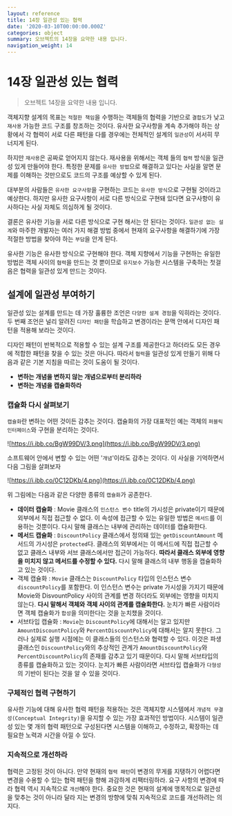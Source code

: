 ```yaml
---
layout: reference
title: 14장 일관성 있는 협력
date: '2020-03-10T00:00:00.000Z'
categories: object
summary: 오브젝트의 14장을 요약한 내용 입니다.
navigation_weight: 14
---
```


# 14장 일관성 있는 협력

> 오브젝트 14장을 요약한 내용 입니다.

객체지향 설계의 목표는 `적절한 책임`을 수행하는 객체들의 협력을 기반으로 `결합도`가 낮고 `재사용` 가능한 코드 구조를 창조하는 것이다. 유사한 요구사항을 계속 추가해야 하는 상황에서 각 협력이 서로 다른 패턴을 다를 경우에는 전체적인 설계의 `일관성`이 서서히 무너지게 된다.

하지만 `재사용`은 공짜로 얻어지지 않는다. 재사용을 위해서는 객체 들의 `협력` 방식을 일관성 있게 만들어야 한다. 특정한 문제를 `유사한 방법`으로 해결하고 있다는 사실을 알면 문제를 이해하는 것만으로도 코드의 구조를 예상할 수 있게 된다.

대부분의 사람들은 `유사한 요구사항`을 구현하는 코드는 `유사한 방식`으로 구현될 것이라고 예상한다. 하지만 유사한 요구사항이 서로 다른 방식으로 구현돼 있다면 요구사항이 유사하다는 사실 자체도 의심하게 될 것이다.

결론은 유사한 기능을 서로 다른 방식으로 구현 해서는 안 된다는 것이다. `일관성 없는 설계`와 마주한 개발자는 여러 가지 해결 방법 중에서 현재의 요구사항을 해결하기에 가장 적절한 방법을 찾아야 하는 `부담`을 안게 된다.

유사한 기능은 유사한 방식으로 구현해야 한다. 객체 지향에서 기능을 구현하는 유일한 방법은 객체 사이의 `협력`을 만드는 것 뿐이므로 `유지보수` 가능한 시스템을 구축하는 첫걸음은 협력을 일관성 있게 만드는 것이다.

## 설계에 일관성 부여하기

일관성 있는 설계를 만드는 데 가장 훌륭한 조언은 `다양한 설계 경험`을 익히라는 것이다. 두 번째 조언은 널리 알려진 `디자인 패턴`을 학습하고 변경이라는 문맥 안에서 디자인 패턴을 적용해 보라는 것이다.

디자인 패턴이 반복적으로 적용할 수 있는 설계 구조를 제공한다고 하더라도 모든 경우에 적합한 패턴을 찾을 수 있는 것은 아니다. 따라서 `협력`을 일관성 있게 만들기 위해 다음과 같은 기본 지침을 따르는 것이 도움이 될 것이다.

* **변하는 개념을 변하지 않는 개념으로부터 분리하라**
* **변하는 개념을 캡슐화하라**

### 캡슐화 다시 살펴보기

`캡슐화`란 변하는 어떤 것이든 감추는 것이다. 캡슐화의 가장 대표적인 예는 객체의 `퍼블릭 인터페이스`와 구현을 분리하는 것이다.

![https://i.ibb.co/BgW99DV/3.png](https://i.ibb.co/BgW99DV/3.png)

소프트웨어 안에서 변할 수 있는 어떤 '`개념`'이라도 감추는 것이다. 이 사실을 기억하면서 다음 그림을 살펴보자

![https://i.ibb.co/0C12DKb/4.png](https://i.ibb.co/0C12DKb/4.png)

위 그림에는 다음과 같은 다양한 종류의 `캡슐화`가 공존한다.

* **데이터 캡슐화** : Movie 클래스의 `인스턴스 변수` title의 가시성은 private이기 때문에 외부에서 직접 접근할 수 없다. 이 속성에 접근할 수 있는 유일한 방법은 `메서드`를 이용하는 것뿐이다. 다시 말해 클래스는 내부에 관리하는 데이터를 캡슐화한다.
* **메서드 캡슐화** : `DiscountPolicy` 클래스에서 정의돼 있는 `getDiscountAmount` 메서드의 가시성은 `protected`다. 클래스의 외부에서는 이 메서드에 직접 접근할 수 없고 클래스 내부와 서브 클래스에서만 접근이 가능하다. **따라서 클래스 외부에 영향을 미치지 않고 메서드를 수정할 수 있다.** 다시 말해 클래스의 내부 행동을 캡슐화하고 있는 것이다.
* 객체 캡슐화 : `Movie` 클래스는 `DiscountPolicy` 타입의 인스턴스 변수 `discountPolicy`를 포함한다. 이 인스턴스 변수는 private 가시성을 가지기 때문에 Movie와 DisvountPolicy 사이의 관계를 변경 하더라도 외부에는 영향을 미치지 않는다. **다시 말해서 객체와 객체 사이의 관계를 캡슐화한다.** 눈치가 빠른 사람이라면 객체 캡슐화가 `합성`을 의미한다는 것을 눈치챘을 것이다.
* 서브타입 캡슐화 : `Movie`는 `DiscountPolicy`에 대해서는 알고 있지만 `AmountDiscountPolicy`와 `PercentDiscountPolicy`에 대해서는 알지 못한다. 그러나 실제로 실행 시점에는 이 클래스들의 인스턴스와 협력할 수 있다. 이것은 파생 클래스인 `DiscountPolicy`와의 추상적인 관계가 `AmountDiscountPolicy`와 `PercentDiscountPolicy`의 존재를 감추고 있기 때문이다. 다시 말해 서브타입의 종류를 캡슐화하고 있는 것이다. 눈치가 빠른 사람이라면 서브타입 캡슐화가 `다형성`의 기반이 된다는 것을 알 수 있을 것이다.

### 구체적인 협력 구현하기

유사한 기능에 대해 유사한 협력 패턴을 적용하는 것은 객체지향 시스템에서 `개념적 무결성(Conceptual Integrity)`을 유지할 수 있는 가장 효과적인 방법이다. 시스템이 일관성 있는 몇 개의 협력 패턴으로 구성된다면 시스템을 이해하고, 수정하고, 확장하는 데 필요한 노력과 시간을 아낄 수 있다.

### 지속적으로 개선하라

협력은 고정된 것이 아니다. 만약 현재의 `협력 패턴`이 변경의 무게를 지탱하기 어렵다면 변경을 수용할 수 있는 협력 패턴을 향해 과감하게 리팩터링하라. 요구 사항의 변경에 따라 협력 역시 지속적으로 `개선`해야 한다. 중요한 것은 현재의 설계에 맹목적으로 일관성을 맞추는 것이 아니라 달라 지는 변경의 방향에 맞춰 지속적으로 코드를 개선하려는 의지다.

